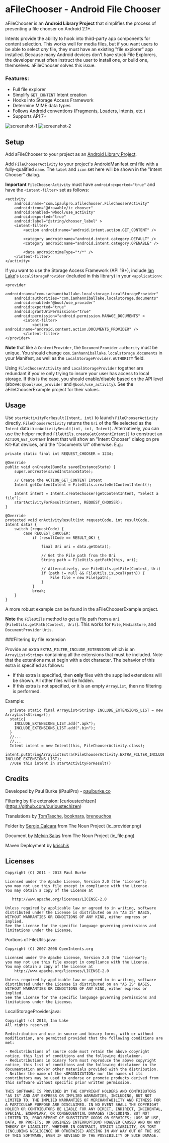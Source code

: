 # aFileChooser - Android File Chooser

aFileChooser is an __Android Library Project__ that simplifies the process of presenting a file chooser on Android 2.1+.

Intents provide the ability to hook into third-party app components for content selection. This works well for media files, but if you want users to be able to select *any* file, they must have an existing "file explorer" app installed. Because many Android devices don't have stock File Explorers, the developer must often instruct the user to install one, or build one, themselves. aFileChooser solves this issue.

### Features:

 * Full file explorer
 * Simplify `GET_CONTENT` Intent creation
 * Hooks into Storage Access Framework
 * Determine MIME data types
 * Follows Android conventions (Fragments, Loaders, Intents, etc.)
 * Supports API 7+

![screenshot-1](https://raw.github.com/iPaulPro/aFileChooser/master/screenshot-1.png) ![screenshot-2](https://raw.github.com/iPaulPro/aFileChooser/master/screenshot-2.png)

## Setup

Add aFileChooser to your project as an [Android Library Project](http://developer.android.com/guide/developing/projects/projects-eclipse.html#ReferencingLibraryProject).

Add `FileChooserActivity` to your project's AndroidManifest.xml file with a fully-qualified `name`. The `label` and `icon` set here will be shown in the "Intent Chooser" dialog.

__Important__ `FileChooserActivity` must have `android:exported="true"` and have the `<intent-filter>` set as follows:

    <activity
        android:name="com.ipaulpro.afilechooser.FileChooserActivity"
        android:icon="@drawable/ic_chooser"
		android:enabled="@bool/use_activity"
        android:exported="true"
        android:label="@string/chooser_label" >
        <intent-filter>
            <action android:name="android.intent.action.GET_CONTENT" />

            <category android:name="android.intent.category.DEFAULT" />
            <category android:name="android.intent.category.OPENABLE" />

            <data android:mimeType="*/*" />
        </intent-filter>
    </activity>

If you want to use the Storage Access Framework (API 19+), include [Ian Lake](https://github.com/ianhanniballake/)'s `LocalStorageProvider` (included in this library) in your `<application>`:

	<provider
        android:name="com.ianhanniballake.localstorage.LocalStorageProvider"
        android:authorities="com.ianhanniballake.localstorage.documents"
		android:enabled="@bool/use_provider"
        android:exported="true"
        android:grantUriPermissions="true"
        android:permission="android.permission.MANAGE_DOCUMENTS" >
            <intent-filter>
                <action android:name="android.content.action.DOCUMENTS_PROVIDER" />
            </intent-filter>
    </provider>

__Note__ that like a `ContentProvider`, the `DocumentProvider` `authority` must be unique. You should change `com.ianhanniballake.localstorage.documents` in your Manifest, as well as the `LocalStorageProvider.AUTHORITY` field.

Using `FileChooserActivity` and `LocalStorageProvider` together are redundant if you're only trying to insure your user has access to local storage. If this is the case, you should enable/disable based on the API level (above: `@bool/use_provider` and `@bool/use_activity`). See the aFileChooserExample project for their values.

## Usage

Use `startActivityForResult(Intent, int)` to launch `FileChooserActivity` directly. `FileChooserActivity` returns the `Uri` of the file selected as the `Intent` data in `onActivityResult(int, int, Intent)`. Alternatively, you can use the helper method `FileUtils.createGetContentIntent()` to construct an `ACTION_GET_CONTENT` Intent that will show an "Intent Chooser" dialog on pre Kit-Kat devices, and the "Documents UI" otherwise. E.g.:

    private static final int REQUEST_CHOOSER = 1234;

    @Override
    public void onCreate(Bundle savedInstanceState) {
        super.onCreate(savedInstanceState);

        // Create the ACTION_GET_CONTENT Intent
        Intent getContentIntent = FileUtils.createGetContentIntent();

        Intent intent = Intent.createChooser(getContentIntent, "Select a file");
        startActivityForResult(intent, REQUEST_CHOOSER);
    }

    @Override
    protected void onActivityResult(int requestCode, int resultCode, Intent data) {
        switch (requestCode) {
        	case REQUEST_CHOOSER:
            	if (resultCode == RESULT_OK) {

                	final Uri uri = data.getData();

					// Get the File path from the Uri
                	String path = FileUtils.getPath(this, uri);

					// Alternatively, use FileUtils.getFile(Context, Uri)
					if (path != null && FileUtils.isLocal(path)) {
						File file = new File(path);
					}
            	}
				break;
        }
    }

A more robust example can be found in the aFileChooserExample project.

__Note__ the `FileUtils` method to get a file path from a `Uri` (`FileUtils.getPath(Context, Uri)`). This works for `File`, `MediaStore`, and `DocumentProvider` `Uris`.

###Filtering by file extension

Provide an extra `EXTRA_FILTER_INCLUDE_EXTENSIONS` which is an `ArrayList<String>` containing all the extensions that must be included. Note that the extentions must begin with a dot character. The behavior of this extra is specified as follows:

  - If this extra is specified, then **only** files with the supplied extensions will be shown. All other files will be hidden.
  - If this extra is not specified, or it is an empty `ArrayList`, then no filtering is performed.

Example:

```
  private static final ArrayList<String> INCLUDE_EXTENSIONS_LIST = new ArrayList<String>();
  static{
    INCLUDE_EXTENSIONS_LIST.add(".apk");
    INCLUDE_EXTENSIONS_LIST.add(".bin");
  }
  //...
  //...
  Intent intent = new Intent(this, FileChooserActivity.class);
  intent.putStringArrayListExtra(FileChooserActivity.EXTRA_FILTER_INCLUDE_EXTENSIONS, INCLUDE_EXTENSIONS_LIST);
  //Use this intent in startActivityForResult()

```

## Credits

Developed by Paul Burke (iPaulPro) - [paulburke.co](http://paulburke.co/)

Filtering by file extension: [curioustechizen] (https://github.com/curioustechizen)

Translations by [TomTasche](https://github.com/TomTasche), [booknara](https://github.com/booknara), [brenouchoa](https://github.com/brenouchoa)

Folder by [Sergio Calcara](http://thenounproject.com/fallacyaccount) from The Noun Project (ic_provider.png)

Document by [Melvin Salas](http://thenounproject.com/msalas10) from The Noun Project (ic_file.png)

Maven Deployment by [krischik](https://github.com/krischik)

## Licenses

    Copyright (C) 2011 - 2013 Paul Burke

    Licensed under the Apache License, Version 2.0 (the "License");
    you may not use this file except in compliance with the License.
    You may obtain a copy of the License at

       http://www.apache.org/licenses/LICENSE-2.0

    Unless required by applicable law or agreed to in writing, software
    distributed under the License is distributed on an "AS IS" BASIS,
    WITHOUT WARRANTIES OR CONDITIONS OF ANY KIND, either express or implied.
    See the License for the specific language governing permissions and
    limitations under the License.

Portions of FileUtils.java:

    Copyright (C) 2007-2008 OpenIntents.org

    Licensed under the Apache License, Version 2.0 (the "License");
    you may not use this file except in compliance with the License.
    You may obtain a copy of the License at
        http://www.apache.org/licenses/LICENSE-2.0

    Unless required by applicable law or agreed to in writing, software
    distributed under the License is distributed on an "AS IS" BASIS,
    WITHOUT WARRANTIES OR CONDITIONS OF ANY KIND, either express or implied.
    See the License for the specific language governing permissions and
    limitations under the License.

LocalStorageProvider.java:

	Copyright (c) 2013, Ian Lake
	All rights reserved.

	Redistribution and use in source and binary forms, with or without modification, are permitted provided that the following conditions are met:

	- Redistributions of source code must retain the above copyright notice, this list of conditions and the following disclaimer.
	- Redistributions in binary form must reproduce the above copyright notice, this list of conditions and the following disclaimer in the documentation and/or other materials provided with the distribution.
	- Neither the name of the <ORGANIZATION> nor the names of its contributors may be used to endorse or promote products derived from this software without specific prior written permission.

	THIS SOFTWARE IS PROVIDED BY THE COPYRIGHT HOLDERS AND CONTRIBUTORS "AS IS" AND ANY EXPRESS OR IMPLIED WARRANTIES, INCLUDING, BUT NOT LIMITED TO, THE IMPLIED WARRANTIES OF MERCHANTABILITY AND FITNESS FOR A PARTICULAR PURPOSE ARE DISCLAIMED. IN NO EVENT SHALL THE COPYRIGHT HOLDER OR CONTRIBUTORS BE LIABLE FOR ANY DIRECT, INDIRECT, INCIDENTAL, SPECIAL, EXEMPLARY, OR CONSEQUENTIAL DAMAGES (INCLUDING, BUT NOT LIMITED TO, PROCUREMENT OF SUBSTITUTE GOODS OR SERVICES; LOSS OF USE, DATA, OR PROFITS; OR BUSINESS INTERRUPTION) HOWEVER CAUSED AND ON ANY THEORY OF LIABILITY, WHETHER IN CONTRACT, STRICT LIABILITY, OR TORT (INCLUDING NEGLIGENCE OR OTHERWISE) ARISING IN ANY WAY OUT OF THE USE OF THIS SOFTWARE, EVEN IF ADVISED OF THE POSSIBILITY OF SUCH DAMAGE.